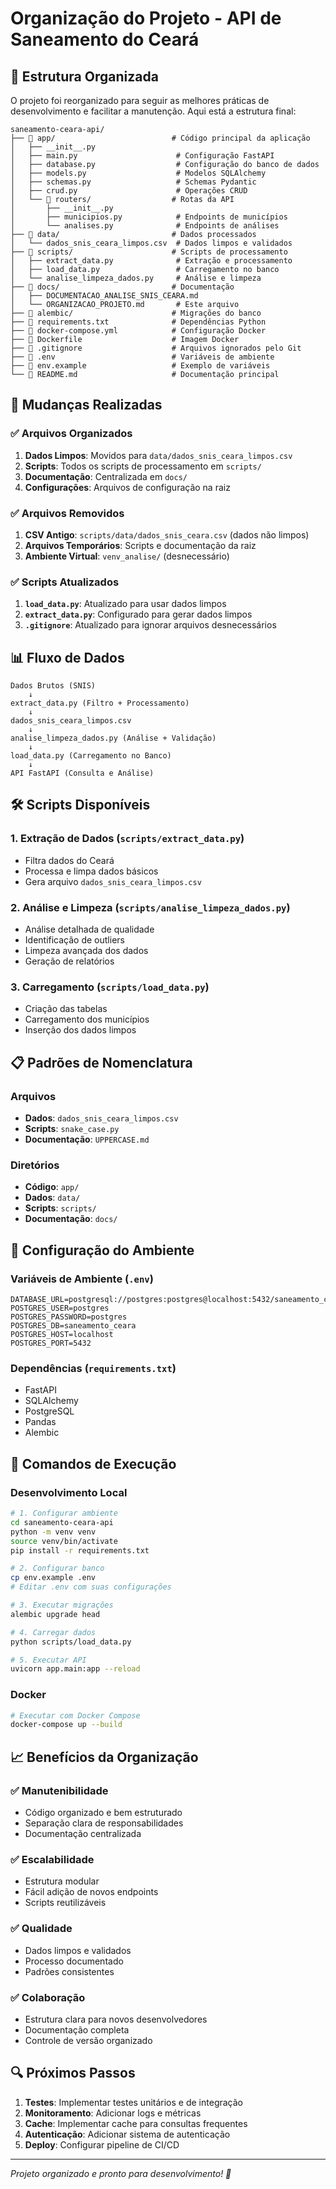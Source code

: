 # Organização do Projeto - API de Saneamento do Ceará

## 📁 Estrutura Organizada

O projeto foi reorganizado para seguir as melhores práticas de desenvolvimento e facilitar a manutenção. Aqui está a estrutura final:

```
saneamento-ceara-api/
├── 📁 app/                          # Código principal da aplicação
│   ├── __init__.py
│   ├── main.py                      # Configuração FastAPI
│   ├── database.py                  # Configuração do banco de dados
│   ├── models.py                    # Modelos SQLAlchemy
│   ├── schemas.py                   # Schemas Pydantic
│   ├── crud.py                      # Operações CRUD
│   └── 📁 routers/                  # Rotas da API
│       ├── __init__.py
│       ├── municipios.py            # Endpoints de municípios
│       └── analises.py              # Endpoints de análises
├── 📁 data/                         # Dados processados
│   └── dados_snis_ceara_limpos.csv  # Dados limpos e validados
├── 📁 scripts/                      # Scripts de processamento
│   ├── extract_data.py              # Extração e processamento
│   ├── load_data.py                 # Carregamento no banco
│   └── analise_limpeza_dados.py     # Análise e limpeza
├── 📁 docs/                         # Documentação
│   ├── DOCUMENTACAO_ANALISE_SNIS_CEARA.md
│   └── ORGANIZACAO_PROJETO.md       # Este arquivo
├── 📁 alembic/                      # Migrações do banco
├── 📄 requirements.txt              # Dependências Python
├── 📄 docker-compose.yml            # Configuração Docker
├── 📄 Dockerfile                    # Imagem Docker
├── 📄 .gitignore                    # Arquivos ignorados pelo Git
├── 📄 .env                          # Variáveis de ambiente
├── 📄 env.example                   # Exemplo de variáveis
└── 📄 README.md                     # Documentação principal
```

## 🔄 Mudanças Realizadas

### ✅ **Arquivos Organizados**

1. **Dados Limpos**: Movidos para `data/dados_snis_ceara_limpos.csv`
2. **Scripts**: Todos os scripts de processamento em `scripts/`
3. **Documentação**: Centralizada em `docs/`
4. **Configurações**: Arquivos de configuração na raiz

### ✅ **Arquivos Removidos**

1. **CSV Antigo**: `scripts/data/dados_snis_ceara.csv` (dados não limpos)
2. **Arquivos Temporários**: Scripts e documentação da raiz
3. **Ambiente Virtual**: `venv_analise/` (desnecessário)

### ✅ **Scripts Atualizados**

1. **`load_data.py`**: Atualizado para usar dados limpos
2. **`extract_data.py`**: Configurado para gerar dados limpos
3. **`.gitignore`**: Atualizado para ignorar arquivos desnecessários

## 📊 Fluxo de Dados

```
Dados Brutos (SNIS) 
    ↓
extract_data.py (Filtro + Processamento)
    ↓
dados_snis_ceara_limpos.csv
    ↓
analise_limpeza_dados.py (Análise + Validação)
    ↓
load_data.py (Carregamento no Banco)
    ↓
API FastAPI (Consulta e Análise)
```

## 🛠️ Scripts Disponíveis

### 1. **Extração de Dados** (`scripts/extract_data.py`)
- Filtra dados do Ceará
- Processa e limpa dados básicos
- Gera arquivo `dados_snis_ceara_limpos.csv`

### 2. **Análise e Limpeza** (`scripts/analise_limpeza_dados.py`)
- Análise detalhada de qualidade
- Identificação de outliers
- Limpeza avançada dos dados
- Geração de relatórios

### 3. **Carregamento** (`scripts/load_data.py`)
- Criação das tabelas
- Carregamento dos municípios
- Inserção dos dados limpos

## 📋 Padrões de Nomenclatura

### Arquivos
- **Dados**: `dados_snis_ceara_limpos.csv`
- **Scripts**: `snake_case.py`
- **Documentação**: `UPPERCASE.md`

### Diretórios
- **Código**: `app/`
- **Dados**: `data/`
- **Scripts**: `scripts/`
- **Documentação**: `docs/`

## 🔧 Configuração do Ambiente

### Variáveis de Ambiente (`.env`)
```env
DATABASE_URL=postgresql://postgres:postgres@localhost:5432/saneamento_ceara
POSTGRES_USER=postgres
POSTGRES_PASSWORD=postgres
POSTGRES_DB=saneamento_ceara
POSTGRES_HOST=localhost
POSTGRES_PORT=5432
```

### Dependências (`requirements.txt`)
- FastAPI
- SQLAlchemy
- PostgreSQL
- Pandas
- Alembic

## 🚀 Comandos de Execução

### Desenvolvimento Local
```bash
# 1. Configurar ambiente
cd saneamento-ceara-api
python -m venv venv
source venv/bin/activate
pip install -r requirements.txt

# 2. Configurar banco
cp env.example .env
# Editar .env com suas configurações

# 3. Executar migrações
alembic upgrade head

# 4. Carregar dados
python scripts/load_data.py

# 5. Executar API
uvicorn app.main:app --reload
```

### Docker
```bash
# Executar com Docker Compose
docker-compose up --build
```

## 📈 Benefícios da Organização

### ✅ **Manutenibilidade**
- Código organizado e bem estruturado
- Separação clara de responsabilidades
- Documentação centralizada

### ✅ **Escalabilidade**
- Estrutura modular
- Fácil adição de novos endpoints
- Scripts reutilizáveis

### ✅ **Qualidade**
- Dados limpos e validados
- Processo documentado
- Padrões consistentes

### ✅ **Colaboração**
- Estrutura clara para novos desenvolvedores
- Documentação completa
- Controle de versão organizado

## 🔍 Próximos Passos

1. **Testes**: Implementar testes unitários e de integração
2. **Monitoramento**: Adicionar logs e métricas
3. **Cache**: Implementar cache para consultas frequentes
4. **Autenticação**: Adicionar sistema de autenticação
5. **Deploy**: Configurar pipeline de CI/CD

---

*Projeto organizado e pronto para desenvolvimento! 🚀* 